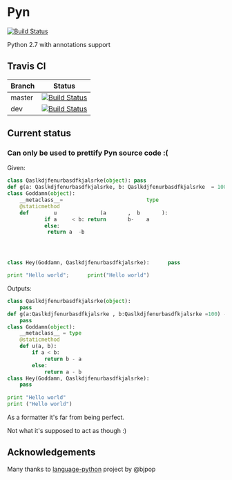 # Pyn
[![Build Status](https://travis-ci.org/TOSPIO/pyn.svg?branch=dev)](https://travis-ci.org/TOSPIO/pyn)

Python 2.7 with annotations support

## Travis CI

| Branch | Status |
| ------ | ------ |
| master | [![Build Status](https://travis-ci.org/TOSPIO/pyn.svg?branch=master)](https://travis-ci.org/TOSPIO/pyn) |
| dev    | [![Build Status](https://travis-ci.org/TOSPIO/pyn.svg?branch=dev)](https://travis-ci.org/TOSPIO/pyn) |

## Current status

### Can only be used to prettify Pyn source code :(

Given:

```python
class Qaslkdjfenurbasdfkjalsrke(object): pass
def g(a: Qaslkdjfenurbasdfkjalsrke, b: Qaslkdjfenurbasdfkjalsrke  = 100) -> int: pass
class Goddamn(object):
    __metaclass__=                           type
    @staticmethod
    def        u              (a       ,  b       ):
            if a     < b: return       b-    a
            else:
             return a  -b




class Hey(Goddamn, Qaslkdjfenurbasdfkjalsrke):      pass

print "Hello world";      print("Hello world")
```

Outputs:

```python
class Qaslkdjfenurbasdfkjalsrke(object):
    pass
def g(a:Qaslkdjfenurbasdfkjalsrke , b:Qaslkdjfenurbasdfkjalsrke =100) -> int:
    pass
class Goddamn(object):
    __metaclass__ = type
    @staticmethod
    def u(a, b):
        if a < b:
            return b - a
        else:
            return a - b
class Hey(Goddamn, Qaslkdjfenurbasdfkjalsrke):
    pass
    
print "Hello world"
print ("Hello world")
```

As a formatter it's far from being perfect.

Not what it's supposed to act as though :)


## Acknowledgements

Many thanks to [language-python](https://github.com/bjpop/language-python) project by @bjpop
